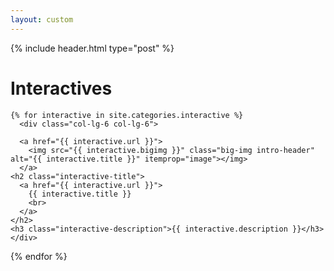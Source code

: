 ```yaml
---
layout: custom
---
```


{% include header.html type="post" %}

<div class="container-fluid" role="main">
  <div class="row">
    <div class="col-lg-8 col-lg-offset-2 col-md-10 col-md-offset-1">
      <h1 class="interactive-title">Interactives</h1>

    {% for interactive in site.categories.interactive %}  
      <div class="col-lg-6 col-lg-6"> 

      <a href="{{ interactive.url }}">
        <img src="{{ interactive.bigimg }}" class="big-img intro-header" alt="{{ interactive.title }}" itemprop="image"></img>
      </a>
    <h2 class="interactive-title">
      <a href="{{ interactive.url }}">
        {{ interactive.title }}
        <br>
      </a>
    </h2>
    <h3 class="interactive-description">{{ interactive.description }}</h3>
    </div>
  {% endfor %}


</div>
</div>
